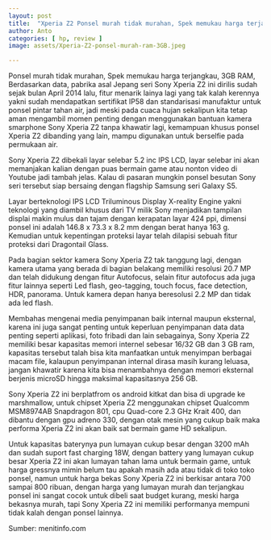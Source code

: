 ```yaml
---
layout: post
title:  "Xperia Z2 Ponsel murah tidak murahan, Spek memukau harga terjangkau, 3GB RAM"
author: Anto
categories: [ hp, review ]
image: assets/Xperia-Z2-ponsel-murah-ram-3GB.jpeg

---
```


Ponsel murah tidak murahan, Spek memukau harga terjangkau, 3GB RAM, Berdasarkan data, pabrika asal Jepang seri Sony Xperia Z2 ini dirilis sudah sejak bulan April 2014 lalu, fitur menarik lainya lagi yang tak kalah kerennya yakni sudah mendapatkan sertifikat IP58 dan standarisasi manufaktur untuk ponsel pintar tahan air, jadi meski pada cuaca hujan sekalipun kita tetap aman mengambil momen penting dengan menggunakan bantuan kamera smarphone Sony Xperia Z2 tanpa khawatir lagi, kemampuan khusus ponsel Xperia Z2 dibanding yang lain, mampu digunakan untuk berselfie pada permukaan air.

Sony Xperia Z2 dibekali layar selebar 5.2 inc IPS LCD, layar selebar ini akan memanjakan kalian dengan puas bermain game atau nonton video di Youtube jadi tambah jelas. Kalau di pasaran mungkin ponsel besutan Sony seri tersebut siap bersaing dengan flagship Samsung seri Galaxy S5.

Layar berteknologi IPS LCD Triluminous Display X-reality Engine yakni teknologi yang diambil khusus dari TV milik Sony menjadikan tampilan displai makin mulus dan tajam dengan kerapatan layar 424 ppi, dimensi ponsel ini adalah 146.8 x 73.3 x 8.2 mm dengan berat hanya 163 g. Kemudian untuk kepentingan proteksi layar telah dilapisi sebuah fitur proteksi dari Dragontail Glass.

Pada bagian sektor kamera Sony Xperia Z2 tak tanggung lagi, dengan kamera utama yang berada di bagian belakang memiliki resolusi 20.7 MP dan telah didukung dengan fitur Autofocus, selain fitur autofocus ada juga fitur lainnya seperti Led flash, geo-tagging, touch focus, face detection, HDR, panorama. Untuk kamera depan hanya beresolusi 2.2 MP dan tidak ada led flash.

Membahas mengenai media penyimpanan baik internal maupun eksternal, karena ini juga sangat penting untuk keperluan penyimpanan data data penting seperti aplikasi, foto fribadi dan lain sebagainya, Sony Xperia Z2 memiliki besar kapasitas memori internel sebesar 16/32 GB dan 3 GB ram, kapasitas tersebut talah bisa kita manfaatkan untuk menyimpan berbagai macam file, kalaupun penyimpanan internal dirasa masih kurang leluasa, jangan khawatir karena kita bisa menambahnya dengan memori eksternal berjenis microSD hingga maksimal kapasitasnya 256 GB.

Sony Xperia Z2 ini berplatfrom os android kitkat dan bisa di upgrade ke marshmallow, untuk chipset Xperia Z2 menggunakan chipset Qualcomm MSM8974AB Snapdragon 801, cpu Quad-core 2.3 GHz Krait 400, dan dibantu dengan gpu adreno 330, dengan otak mesin yang cukup baik maka performa Xperia Z2 ini akan baik sat bermain game HD sekalipun.

Untuk kapasitas baterynya pun lumayan cukup besar dengan 3200 mAh dan sudah suport fast charging 18W, dengan battery yang lumayan cukup besar Xperia Z2 ini akan lumayan tahan lama untuk bermain game, untuk harga gressnya mimin belum tau apakah masih ada atau tidak di toko toko ponsel, namun untuk harga bekas Sony Xperia Z2 ini berkisar antara 700 sampai 800 ribuan, dengan harga yang lumayan murah dan terjangkau ponsel ini sangat cocok untuk dibeli saat budget kurang, meski harga bekasnya murah, tapi Sony Xperia Z2 ini memiliki performanya mempuni tidak kalah dengan ponsel lainnya.

Sumber: menitinfo.com
